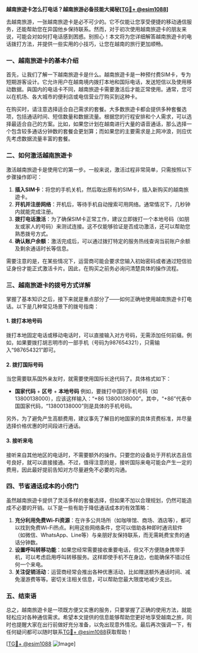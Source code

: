 **越南旅遊卡怎么打电话？越南旅游必备技能大揭秘[[TG💪+ @esim1088](https://t.me/s/esim1088)]**

去越南旅游，一张越南旅遊卡是必不可少的。它不仅能让您享受便捷的移动通信服务，还能帮助您在异国他乡保持联系。然而，对于初次使用越南旅遊卡的朋友来说，可能会对如何打电话感到困惑。别担心！本文将为您详细解答越南旅遊卡的电话拨打方法，并提供一些实用的小技巧，让您在越南的旅行更加顺畅。

### 一、越南旅遊卡的基本介绍

首先，让我们了解一下越南旅遊卡是什么。越南旅遊卡是一种预付费SIM卡，专为短期游客设计。它允许用户在越南境内拨打本地和国际电话，发送短信以及使用移动数据。與国内的电话卡不同，越南旅遊卡需要激活后才能正常使用。通常，您可以在机场、各大城市的便利店或电信营业厅购买到这种卡。

在购买时，请注意选择适合自己需求的套餐。大多数旅遊卡都会提供多种套餐选项，包括通话时间、短信数量和数据流量。根据您的行程安排和个人需求，可以选择最适合自己的方案。比如，如果您计划在越南进行大量的语音通话，那么选择一个包含较多通话分钟数的套餐会更划算；而如果您的主要需求是上网冲浪，则应优先考虑数据流量丰富的套餐。

### 二、如何激活越南旅遊卡

激活越南旅遊卡是使用它的第一步。一般来说，激活过程非常简单，只需按照以下步骤操作即可：

1. **插入SIM卡**：将您的手机关机，然后取出原有的SIM卡，插入新购买的越南旅遊卡。
2. **开机并注册网络**：开机后，等待手机自动搜索可用网络。通常情况下，几秒钟内就能完成注册。
3. **拨打电话激活**：为了确保SIM卡正常工作，建议立即拨打一个本地号码（如朋友或家人的号码）来测试连接。这不仅能够验证是否成功激活，还可以帮助您熟悉拨号方式。
4. **确认账户余额**：激活完成后，可以通过拨打特定的服务热线查询当前账户余额及剩余通话时长等信息。

需要注意的是，在某些情况下，运营商可能会要求您输入初始密码或者通过短信验证身份才能正式激活卡片。因此，在购买之前务必询问清楚具体的操作流程。

### 三、越南旅遊卡的拨号方式详解

掌握了基本知识之后，接下来就是重点部分了——如何正确地使用越南旅遊卡打电话。以下是几种常见场景下的拨号指南：

#### 1. 拨打本地号码
拨打本地固定电话或移动电话时，可以直接输入对方号码，无需添加任何前缀。例如，如果要拨打胡志明市的一部手机（号码为987654321），只需输入“987654321”即可。

#### 2. 拨打国际号码
当您需要联系国外亲友时，就需要使用国际长途代码了。具体格式如下：
- **国家代码** + **区号** + **本地号码**
例如，要拨打中国的手机号码（如13800138000），应该这样输入：“+86 13800138000”。其中，“+86”代表中国国家代码，“13800138000”则是具体的手机号码。

另外，为了避免产生高额费用，建议事先了解目的地国家的具体资费标准，并尽量选择价格优惠的时间段进行通话。

#### 3. 接听来电
接听来自其他地区的电话时，不需要额外的操作。只要您的设备处于开机状态且信号良好，就可以直接接通。不过，值得注意的是，接听国际来电可能会产生一定的费用，因此最好提前告知对方尽量避免不必要的沟通。

### 四、节省通话成本的小窍门

虽然越南旅遊卡提供了灵活多样的套餐选择，但如果不加以合理规划，仍然可能造成不必要的开销。以下是一些有助于降低通话成本的有效策略：

1. **充分利用免费Wi-Fi资源**：在许多公共场所（如咖啡馆、商场、酒店等），都可以找到免费Wi-Fi热点。利用这些网络条件，您可以借助各种即时通讯软件（如微信、WhatsApp、Line等）与亲朋好友保持联系，而无需耗费宝贵的通话分钟数。
2. **设置呼叫转移功能**：如果您经常需要接收重要电话，但又不方便随身携带手机，可以考虑启用呼叫转移服务。这样即使手机不在身边，也能确保不错过任何一个来电。
3. **关注促销活动**：运营商经常会推出各种优惠活动，比如赠送额外通话时间、减免漫游费等等。密切关注相关信息，可以帮助您最大限度地减少支出。

### 五、结束语

总之，越南旅遊卡是一项既方便又实惠的服务，只要掌握了正确的使用方法，就能轻松应对各种通信需求。希望本文提供的信息能够帮助您更好地享受越南之旅，同时也提醒大家在出行前做好充分准备，以免出现意外情况。最后再次强调一下，有任何疑问都可以随时联系[TG💪+ @esim1088](https://t.me/s/esim1088)获取帮助！

[[TG💪+ @esim1088](https://t.me/s/esim1088) ![Image](https://i.postimg.cc/4NQfJmqS/Snipaste-2025-05-13-00-14-12.png)]